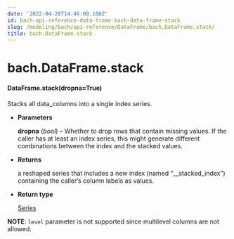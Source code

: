 ```yaml
---
date: '2022-04-28T14:46:08.106Z'
id: bach-api-reference-data-frame-bach-data-frame-stack
slug: /modeling/bach/api-reference/DataFrame/bach.DataFrame.stack/
title: bach.DataFrame.stack
---
```


# bach.DataFrame.stack


#### DataFrame.stack(dropna=True)
Stacks all data_columns into a single index series.


* **Parameters**

    **dropna** (*bool*) – Whether to drop rows that contain missing values. If the caller has
    at least an index series, this might generate different combinations between
    the index and the stacked values.



* **Returns**

    a reshaped series that includes a new index (named “__stacked_index”)
    containing the caller’s column labels as values.



* **Return type**

    [Series](../Series/bach.Series/#bach.Series)


**NOTE**: `level` parameter is not supported since multilevel columns are not allowed.

<!-- !! processed by numpydoc !! -->
